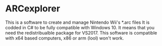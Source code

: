 # ARCexplorer
This is a software to create and manage Nintendo Wii's *.arc files
It is codded in C# to be fully compatible with Windows 10. It means that you need the redistribualble package for VS2017.
This software is compatible with x64 based computers, x86 or arm (lool) won't work.
